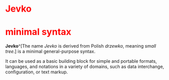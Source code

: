 # Jevko

<style>
  h1 {
    color: red;
  }
</style>

<h1>minimal syntax</h1>

**Jevko**^[The name *Jevko* is derived from Polish *drzewko*, meaning *small tree*.] is a minimal general-purpose syntax.

It can be used as a basic building block for simple and portable formats, languages, and notations in a variety of domains, such as data interchange, configuration, or text markup.

